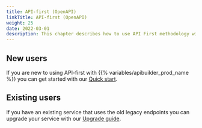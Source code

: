 ```yaml
---
title: API-first (OpenAPI)
linkTitle: API-first (OpenAPI)
weight: 25
date: 2022-03-01
description: This chapter describes how to use API First methodology with the product.
---
```

## New users
If you are new to using API-first with {{% variables/apibuilder_prod_name %}} you can get started with our [Quick start](/docs/guide_openapi/quick_start).

## Existing users
If you have an existing service that uses the old legacy endpoints you can upgrade your service with our [Upgrade guide](/docs/guide_openapi/upgrading).
